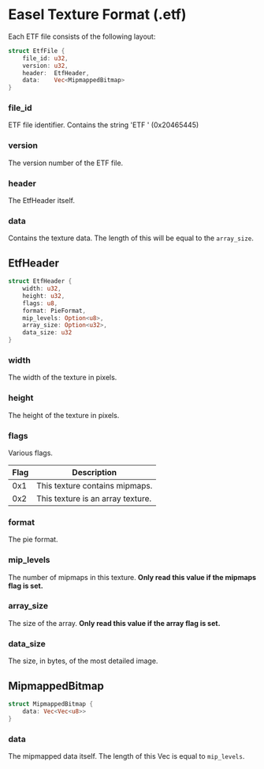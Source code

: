 # Easel Texture Format (.etf)
Each ETF file consists of the following layout:

```rs
struct EtfFile {
    file_id: u32,
    version: u32,
    header:  EtfHeader,
    data:    Vec<MipmappedBitmap>
}
```

### file_id
ETF file identifier. Contains the string 'ETF ' (0x20465445)

### version
The version number of the ETF file.

### header
The EtfHeader itself.

### data
Contains the texture data. The length of this will be equal to the `array_size`.

## EtfHeader

```rs
struct EtfHeader {
    width: u32,
    height: u32,
    flags: u8,
    format: PieFormat,
    mip_levels: Option<u8>,
    array_size: Option<u32>,
    data_size: u32
}
```

### width
The width of the texture in pixels.

### height
The height of the texture in pixels.

### flags
Various flags.

| Flag | Description                       |
|------|-----------------------------------|
| 0x1  | This texture contains mipmaps.    |
| 0x2  | This texture is an array texture. |

### format
The pie format.

### mip_levels
The number of mipmaps in this texture. **Only read this value if the mipmaps flag is set.**

### array_size
The size of the array. **Only read this value if the array flag is set.**

### data_size
The size, in bytes, of the most detailed image.

## MipmappedBitmap
```rs
struct MipmappedBitmap {
    data: Vec<Vec<u8>>
}
```

### data
The mipmapped data itself. The length of this Vec is equal to `mip_levels`.